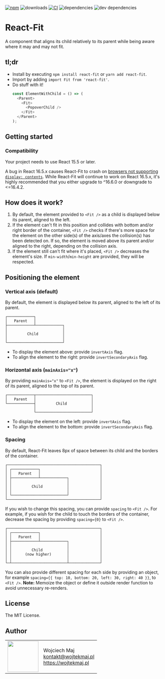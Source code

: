 [![npm](https://img.shields.io/npm/v/react-fit.svg)](https://www.npmjs.com/package/react-fit) ![downloads](https://img.shields.io/npm/dt/react-fit.svg) [![CI](https://github.com/wojtekmaj/react-fit/workflows/CI/badge.svg)](https://github.com/wojtekmaj/react-fit/actions) ![dependencies](https://img.shields.io/david/wojtekmaj/react-fit.svg) ![dev dependencies](https://img.shields.io/david/dev/wojtekmaj/react-fit.svg)

# React-Fit

A component that aligns its child relatively to its parent while being aware where it may and may not fit.

## tl;dr

- Install by executing `npm install react-fit` or `yarn add react-fit`.
- Import by adding `import Fit from 'react-fit'`.
- Do stuff with it!
  ```js
  const ElementWithChild = () => (
    <Parent>
      <Fit>
        <PopoverChild />
      </Fit>
    </Parent>
  );
  ```

## Getting started

### Compatibility

Your project needs to use React 15.5 or later.

A bug in React 16.5.x causes React-Fit to crash on [browsers not supporting `display: contents`](https://caniuse.com/#feat=css-display-contents). While React-Fit will continue to work on React 16.5.x, it's highly recommended that you either upgrade to ^16.6.0 or downgrade to <=16.4.2.

## How does it work?

1. By default, the element provided to `<Fit />` as a child is displayed below its parent, aligned to the left.
2. If the element can't fit in this position and collides with bottom and/or right border of the container, `<Fit />` checks if there's more space for the element on the other side(s) of the axis/axes the collision(s) has been detected on. If so, the element is moved above its parent and/or aligned to the right, depending on the collision axis.
3. If the element still can't fit where it's placed, `<Fit />` decreases the element's size. If `min-width`/`min-height` are provided, they will be respected.

## Positioning the element

### Vertical axis (default)

By default, the element is displayed below its parent, aligned to the left of its parent.

```
┌────────────┐
│   Parent   │
├────────────┴────────────┐
│                         │
│         Child           │
│                         │
└─────────────────────────┘
```

- To display the element above: provide `invertAxis` flag.
- To align the element to the right: provide `invertSecondaryAxis` flag.

### Horizontal axis (`mainAxis="x"`)

By providing `mainAxis="x"` to `<Fit />`, the element is displayed on the right of its parent, aligned to the top of its parent.

```
┌────────────┬─────────────────────────┐
│   Parent   │                         │
└────────────┤         Child           │
             │                         │
             └─────────────────────────┘
```

- To display the element on the left: provide `invertAxis` flag.
- To align the element to the bottom: provide `invertSecondaryAxis` flag.

### Spacing

By default, React-Fit leaves 8px of space between its child and the borders of the container.

```
┌──────────────────────────────────────────┐
│ ┌────────────┐                           │
│ │   Parent   │                           │
│ ├────────────┴────────────┐              │
│ │                         │              │
│ │         Child           │              │
│ │                         │              │
│ └─────────────────────────┘              │
└──────────────────────────────────────────┘
```

If you wish to change this spacing, you can provide `spacing` to `<Fit />`. For example, if you wish for the child to touch the borders of the container, decrease the spacing by providing `spacing={0}` to `<Fit />`.

```
┌──────────────────────────────────────────┐
│ ┌────────────┐                           │
│ │   Parent   │                           │
│ ├────────────┴────────────┐              │
│ │                         │              │
│ │         Child           │              │
│ │      (now higher)       │              │
│ │                         │              │
└─┴─────────────────────────┴──────────────┘
```

You can also provide different spacing for each side by providing an object, for example `spacing={{ top: 10, bottom: 20, left: 30, right: 40 }}`, to `<Fit />`. **Note:** Memoize the object or define it outside render function to avoid unnecessary re-renders.

## License

The MIT License.

## Author

<table>
  <tr>
    <td>
      <img src="https://github.com/wojtekmaj.png?s=100" width="100">
    </td>
    <td>
      Wojciech Maj<br />
      <a href="mailto:kontakt@wojtekmaj.pl">kontakt@wojtekmaj.pl</a><br />
      <a href="https://wojtekmaj.pl">https://wojtekmaj.pl</a>
    </td>
  </tr>
</table>
